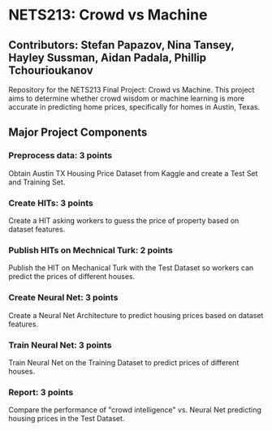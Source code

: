 # NETS213: Crowd vs Machine
## Contributors: Stefan Papazov, Nina Tansey, Hayley Sussman, Aidan Padala, Phillip Tchourioukanov
Repository for the NETS213 Final Project: Crowd vs Machine. This project aims to determine whether crowd wisdom or machine learning is more accurate in predicting home prices, specifically for homes in Austin, Texas.

## Major Project Components
### Preprocess data: 3 points
Obtain Austin TX Housing Price Dataset from Kaggle and create a Test Set and Training Set.

### Create HITs: 3 points
Create a HIT asking workers to guess the price of property based on dataset features. 

### Publish HITs on Mechnical Turk: 2 points
Publish the HIT on Mechanical Turk with the Test Dataset so workers can predict the prices of different houses.

### Create Neural Net: 3 points
Create a Neural Net Architecture to predict housing prices based on dataset features.

### Train Neural Net: 3 points
Train Neural Net on the Training Dataset to predict prices of different houses.

### Report: 3 points
Compare the performance of "crowd intelligence" vs. Neural Net predicting housing prices in the Test Dataset.
